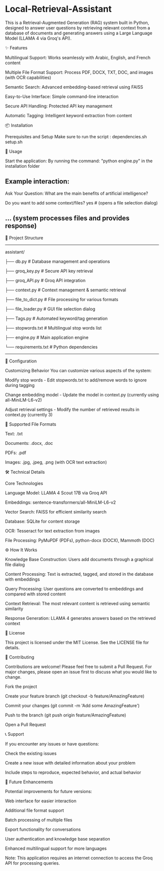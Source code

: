 # Local-Retrieval-Assistant
This is a Retrieval-Augmented Generation (RAG) system built in Python, designed to answer user questions by retrieving relevant context from a database of documents and generating answers using a Large Language Model (LLAMA 4 via Groq's API).


✨ Features

Multilingual Support: Works seamlessly with Arabic, English, and French content

Multiple File Format Support: Process PDF, DOCX, TXT, DOC, and images (with OCR capabilities)

Semantic Search: Advanced embedding-based retrieval using FAISS

Easy-to-Use Interface: Simple command-line interaction

Secure API Handling: Protected API key management

Automatic Tagging: Intelligent keyword extraction from content


📦 Installation

Prerequisites and Setup
Make sure to run the script : dependencies.sh  setup.sh


🚀 Usage

Start the application:
By running the command: "python engine.py" in the installation folder

Example interaction:
---------------------------------------------------------------------
Ask Your Question: 
What are the main benefits of artificial intelligence?

Do you want to add some context/files?
yes  # (opens a file selection dialog)

... (system processes files and provides response)
---------------------------------------------------------------------


📁 Project Structure

---------------------------------------------------------------------

assistant/

├── db.py              # Database management and operations

├── groq_key.py        # Secure API key retrieval

├── groq_API.py        # Groq API integration

├── context.py         # Context management & semantic retrieval

├── file_to_dict.py    # File processing for various formats

├── file_loader.py     # GUI file selection dialog

├── Tags.py            # Automated keyword/tag generation

├── stopwords.txt      # Multilingual stop words list

├── engine.py          # Main application engine

└── requirements.txt   # Python dependencies

---------------------------------------------------------------------


🔧 Configuration

Customizing Behavior
You can customize various aspects of the system:

Modify stop words - Edit stopwords.txt to add/remove words to ignore during tagging

Change embedding model - Update the model in context.py (currently using all-MiniLM-L6-v2)

Adjust retrieval settings - Modify the number of retrieved results in context.py (currently 3)


📁 Supported File Formats

Text: .txt

Documents: .docx, .doc

PDFs: .pdf

Images: .jpg, .jpeg, .png (with OCR text extraction)


🛠️ Technical Details

Core Technologies

Language Model: LLAMA 4 Scout 17B via Groq API

Embeddings: sentence-transformers/all-MiniLM-L6-v2

Vector Search: FAISS for efficient similarity search

Database: SQLite for content storage

OCR: Tesseract for text extraction from images

File Processing: PyMuPDF (PDFs), python-docx (DOCX), Mammoth (DOC)


⚙️ How It Works

Knowledge Base Construction: Users add documents through a graphical file dialog

Content Processing: Text is extracted, tagged, and stored in the database with embeddings

Query Processing: User questions are converted to embeddings and compared with stored content

Context Retrieval: The most relevant content is retrieved using semantic similarity

Response Generation: LLAMA 4 generates answers based on the retrieved context


📄 License

This project is licensed under the MIT License. See the LICENSE file for details.


🤝 Contributing

Contributions are welcome! Please feel free to submit a Pull Request. For major changes, please open an issue first to discuss what you would like to change.

Fork the project

Create your feature branch (git checkout -b feature/AmazingFeature)

Commit your changes (git commit -m 'Add some AmazingFeature')

Push to the branch (git push origin feature/AmazingFeature)

Open a Pull Request


📞 Support

If you encounter any issues or have questions:

Check the existing issues

Create a new issue with detailed information about your problem

Include steps to reproduce, expected behavior, and actual behavior


🚀 Future Enhancements

Potential improvements for future versions:

Web interface for easier interaction

Additional file format support

Batch processing of multiple files

Export functionality for conversations

User authentication and knowledge base separation

Enhanced multilingual support for more languages


Note: This application requires an internet connection to access the Groq API for processing queries.
